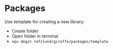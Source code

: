 # Packages
Use template for creating a new library:

- Create folder
- Open folder in terminal
- `npx degit refzlund/giraffe/packages/template`